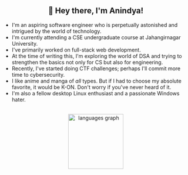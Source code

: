 <h2 align="center">👋 Hey there, I'm Anindya!</h2>

<!--
**Anindya-ctrl/Anindya-ctrl** is a ✨ _special_ ✨ repository because its `README.md` (this file) appears on your GitHub profile.

Here are some ideas to get you started:
-->
- I'm an aspiring software engineer who is perpetually astonished and intrigued by the world of technology.
- I'm currently attending a CSE undergraduate course at Jahangirnagar University.
- I've primarily worked on full-stack web development.
- At the time of writing this, I'm exploring the world of DSA and trying to strengthen the basics not only for CS but also for engineering.
- Recently, I've started doing CTF challenges; perhaps I'll commit more time to cybersecurity.
- I like anime and manga of *all* types. But if I had to choose my absolute favorite, it would be K-ON. Don't worry if you've never heard of it.
- I'm also a fellow desktop Linux enthusiast and a passionate Windows hater.


<br />
<div align="center">
  <img src="https://github-readme-stats.vercel.app/api/top-langs/?username=Atr-eus&layout=compact&theme=dracula" height="150" alt="languages graph"  />
</div>
